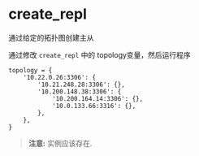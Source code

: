 # create_repl
通过给定的拓扑图创建主从

通过修改 `create_repl` 中的 topology变量，然后运行程序

```
topology = {
    '10.22.0.26:3306': {
        '10.21.248.28:3306': {},
        '10.200.148.38:3306': {
            '10.200.164.14:3306': {},
            '10.0.133.66:3316': {},
        },
    },
}
```

> **注意:** 实例应该存在.
